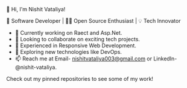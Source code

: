 👋 Hi, I'm Nishit Vataliya!

🚀 Software Developer | 👨‍💻 Open Source Enthusiast | 💡 Tech Innovator

- 🌱 Currently working on Raect and Asp.Net.
- 👯 Looking to collaborate on exciting tech projects.
- 💼 Experienced in Responsive Web Development.
- 🔭 Exploring new technologies like DevOps.
- 📫 Reach me at Email- nishitvataliya003@gmail.com or LinkedIn- @nishit-vataliya.

Check out my pinned repositories to see some of my work!
